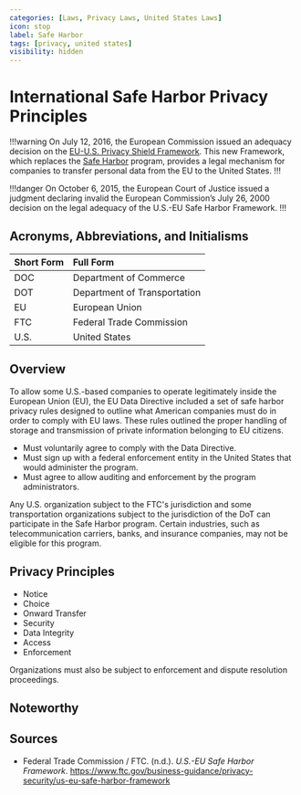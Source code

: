 ```yaml
---
categories: [Laws, Privacy Laws, United States Laws]
icon: stop
label: Safe Harbor
tags: [privacy, united states]
visibility: hidden
---
```


# International Safe Harbor Privacy Principles

!!!warning
On July 12, 2016, the European Commission issued an adequacy decision on the [EU-U.S. Privacy Shield Framework](/laws/privacy-shield.md). This new Framework, which replaces the [Safe Harbor](/laws/safe-harbor.md) program, provides a legal mechanism for companies to transfer personal data from the EU to the United States.
!!!

!!!danger
On October 6, 2015, the European Court of Justice issued a judgment declaring invalid the European Commission’s July 26, 2000 decision on the legal adequacy of the U.S.-EU Safe Harbor Framework.
!!!

## Acronyms, Abbreviations, and Initialisms

Short Form | Full Form
:--- | :---
DOC | Department of Commerce
DOT | Department of Transportation
EU | European Union
FTC | Federal Trade Commission
U.S. | United States

## Overview

To allow some U.S.-based companies to operate legitimately inside the European Union (EU), the EU Data Directive included a set of safe harbor privacy rules designed to outline what American companies must do in order to comply with EU laws. These rules outlined the proper handling of storage and transmission of private information belonging to EU citizens.

- Must voluntarily agree to comply with the Data Directive.
- Must sign up with a federal enforcement entity in the United States that would administer the program.
- Must agree to allow auditing and enforcement by the program administrators.

Any U.S. organization subject to the FTC's jurisdiction and some transportation organizations subject to the jurisdiction of the DoT can participate in the Safe Harbor program. Certain industries, such as telecommunication carriers, banks, and insurance companies, may not be eligible for this program.

## Privacy Principles

- Notice
- Choice
- Onward Transfer
- Security
- Data Integrity
- Access
- Enforcement

Organizations must also be subject to enforcement and dispute resolution proceedings.

## Noteworthy

## Sources

- Federal Trade Commission / FTC. (n.d.). *U.S.-EU Safe Harbor Framework*. https://www.ftc.gov/business-guidance/privacy-security/us-eu-safe-harbor-framework